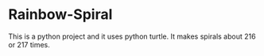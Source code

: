 # Rainbow-Spiral

This is a python project and it uses python turtle. It makes spirals about 216 or 217 times.

